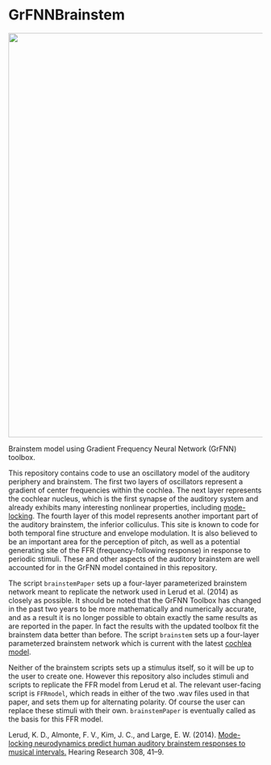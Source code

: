 # GrFNNBrainstem
<img src="https://MusicDynamicsLab.github.io/Figures/brainstemModel.jpg" width="800">

Brainstem model using Gradient Frequency Neural Network (GrFNN) toolbox.

This repository contains code to use an oscillatory model of the auditory periphery and brainstem. The first two layers of oscillators represent a gradient of center frequencies within the cochlea. The next layer represents the cochlear nucleus, which is the first synapse of the auditory system and already exhibits many interesting nonlinear properties, including <a href="http://www.ncbi.nlm.nih.gov/pmc/articles/PMC2887620/">mode-locking</a>. The fourth layer of this model represents another important part of the auditory brainstem, the inferior colliculus. This site is known to code for both temporal fine structure and envelope modulation. It is also believed to be an important area for the perception of pitch, as well as a potential generating site of the FFR (frequency-following response) in response to periodic stimuli. These and other aspects of the auditory brainstem are well accounted for in the GrFNN model contained in this repository.

The script `brainstemPaper` sets up a four-layer parameterized brainstem network meant to replicate the network used in Lerud et al. (2014) as closely as possible. It should be noted that the GrFNN Toolbox has changed in the past two years to be more mathematically and numerically accurate, and as a result it is no longer possible to obtain exactly the same results as are reported in the paper. In fact the results with the updated toolbox fit the brainstem data better than before. The script `brainstem` sets up a four-layer parameterzed brainstem network which is current with the latest <a href="https://github.com/MusicDynamicsLab/GrFNNCochlea/releases">cochlea model</a>.

Neither of the brainstem scripts sets up a stimulus itself, so it will be up to the user to create one. However this repository also includes stimuli and scripts to replicate the FFR model from Lerud et al. The relevant user-facing script is `FFRmodel`, which reads in either of the two .wav files used in that paper, and sets them up for alternating polarity. Of course the user can replace these stimuli with their own. `brainstemPaper` is eventually called as the basis for this FFR model. 

Lerud, K. D., Almonte, F. V., Kim, J. C., and Large, E. W. (2014). <a href="http://musicdynamicslab.uconn.edu/wp-content/uploads/sites/433/2016/02/Lerud2014Hearing-Research-2PubsAHEdits.pdf">Mode-locking neurodynamics predict human auditory brainstem responses to musical intervals.</a> Hearing Research 308, 41–9.
